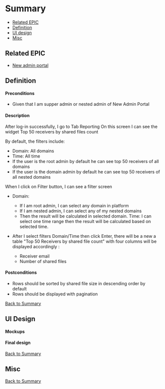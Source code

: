 # Summary

* [Related EPIC](#related-epic)
* [Definition](#definition)
* [UI design](#ui-design)
* [Misc](#misc)

## Related EPIC

* [New admin portal](./README.md)

## Definition

#### Preconditions

- Given that I am supper admin or nested admin of New Admin Portal

#### Description

After log-in successfully, I go to  Tab Reporting
On this screen I can see the widget Top 50 receivers by shared files count

By default, the filters include:
- Domain: All domains
- Time: All time
- If the user is the root admin by default he can see top 50 receivers of all domains
- If the user is the domain admin by default he can see top 50 receivers of all nested domains

When I click on Filter button, I can see a filter screen
- Domain:
  - If I am root admin, I can select any domain in platform
  - If I am nested admin, I can select any of my nested domains
  - Then the result will be calculated in selected domain.
    Time: I can select one time range then the result will be calculated based on selected time.

- After I select filters Domain/Time then click Enter, there will be a new a table "Top 50 Receivers by shared file count" with four columns will be displayed accordingly  :
  - Receiver email
  - Number of shared files
  
#### Postconditions

- Rows should be sorted by shared file size in descending order by default
- Rows should be displayed with pagination

[Back to Summary](#summary)

## UI Design

#### Mockups


#### Final design

[Back to Summary](#summary)
## Misc

[Back to Summary](#summary)



